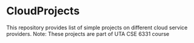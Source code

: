 # CloudProjects

This repository provides list of simple projects on different cloud service providers.
Note: These projects are part of UTA CSE 6331 course
